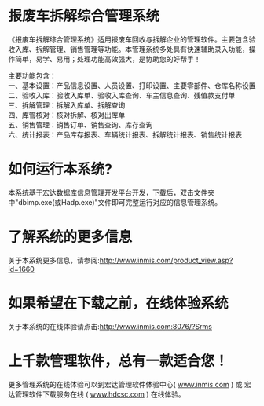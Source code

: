 # 报废车拆解综合管理系统

《报废车拆解综合管理系统》适用报废车回收与拆解企业的管理软件。主要包含验收入库、拆解管理、销售管理等功能。本管理系统多处具有快速辅助录入功能，操作简单，易学、易用；处理功能高效强大，是协助您的好帮手！

主要功能包含：  
一、基本设置：产品信息设置、人员设置、打印设置、主要零部件、仓库名称设置  
二、验收入库：验收入库单、验收入库查询、车主信息查询、残值款支付单  
三、拆解管理：拆解入库单、拆解查询  
四、库管核对：核对拆解、核对出库单  
五、销售管理：销售订单、销售查询、库存查询  
六、统计报表：产品库存报表、车辆统计报表、拆解统计报表、销售统计报表  

# 如何运行本系统?

本系统基于宏达数据库信息管理开发平台开发，下载后，双击文件夹中"dbimp.exe(或Hadp.exe)"文件即可完整运行对应的信息管理系统。

# 了解系统的更多信息

关于本系统更多信息，请参阅:http://www.inmis.com/product_view.asp?id=1660

# 如果希望在下载之前，在线体验系统

关于本系统的在线体验请点击:http://www.inmis.com:8076/?Srms

# 上千款管理软件，总有一款适合您！

更多管理系统的在线体验可以到宏达管理软件体验中心( www.inmis.com ) 或 宏达管理软件下载服务在线 ( www.hdcsc.com ) 在线体验。

